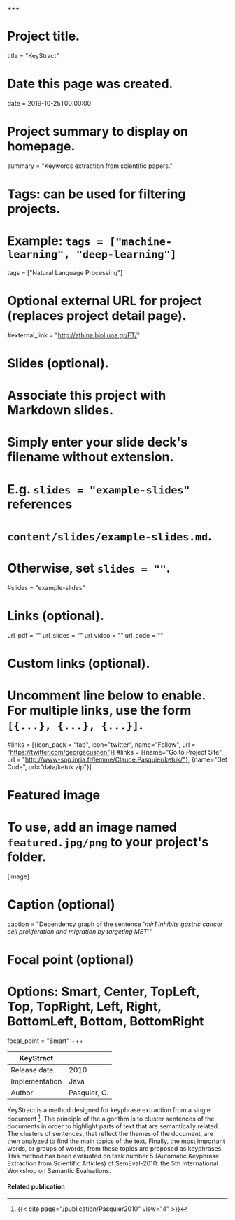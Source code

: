 +++
# Project title.
title = "KeyStract"

# Date this page was created.
date = 2019-10-25T00:00:00

# Project summary to display on homepage.
summary = "Keywords extraction from scientific papers."

# Tags: can be used for filtering projects.
# Example: `tags = ["machine-learning", "deep-learning"]`
tags = ["Natural Language Processing"]

# Optional external URL for project (replaces project detail page).
#external_link = "http://athina.biol.uoa.gr/FT/"

# Slides (optional).
#   Associate this project with Markdown slides.
#   Simply enter your slide deck's filename without extension.
#   E.g. `slides = "example-slides"` references 
#   `content/slides/example-slides.md`.
#   Otherwise, set `slides = ""`.
#slides = "example-slides"

# Links (optional).
url_pdf = ""
url_slides = ""
url_video = ""
url_code = ""

# Custom links (optional).
#   Uncomment line below to enable. For multiple links, use the form `[{...}, {...}, {...}]`.
#links = [{icon_pack = "fab", icon="twitter", name="Follow", url = "https://twitter.com/georgecushen"}]
#links = [{name="Go to Project Site", url = "http://www-sop.inria.fr/lemme/Claude.Pasquier/ketuk/"}, {name="Get Code", url="data/ketuk.zip"}]

# Featured image
# To use, add an image named `featured.jpg/png` to your project's folder. 
[image]
  # Caption (optional)
  caption = "Dependency graph of the sentence '*mir1 inhibits gastric cancer cell proliferation and migration by targeting MET*'"
  
  # Focal point (optional)
  # Options: Smart, Center, TopLeft, Top, TopRight, Left, Right, BottomLeft, Bottom, BottomRight
  focal_point = "Smart"
+++

| KeyStract      |              |
| -------------- | ------------ |
| Release date   | 2010         |
| Implementation | Java         |
| Author         | Pasquier, C. |

KeyStract is a method designed for keyphrase extraction from a single document [^Pasquier2010].
The principle of the algorithm is to cluster sentences of the documents in order to highlight parts of text that are semantically related.
The clusters of sentences, that reflect the themes of the document, are then analyzed to find the main topics of the text.
Finally, the most important words, or groups of words, from these topics are proposed as keyphrases.
This method has been evaluated on task number 5 (Automatic Keyphrase Extraction from Scientific Articles) of SemEval-2010: the 5th International Workshop on Semantic Evaluations.

#### Related publication
[^Pasquier2010]: {{< cite page="/publication/Pasquier2010" view="4" >}}

